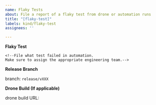 ```yaml
---
name: Flaky Tests
about: File a report of a flaky test from drone or automation runs
title: "[flaky-test]"
labels: kind/flaky-test
assignees: ''

---
```


**Flaky Test**

```
<!--File what test failed in automation. 
Make sure to assign the appropriate engineering team.-->
```

**Release Branch**

branch: `release/vXXX`
<!-- List which release branch in rancher/rancher the test failed on -->

**Drone Build (If applicable)**

drone build URL:
<!-- Link the drone build run if the failure was in CI-->
